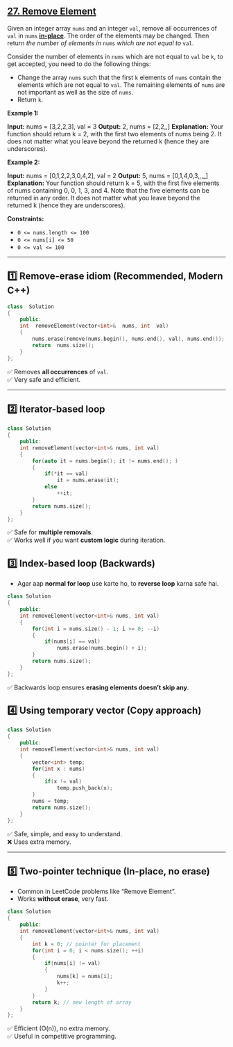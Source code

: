 
## [27. Remove Element](https://leetcode.com/problems/remove-element/)


Given an integer array  `nums`  and an integer  `val`, remove all occurrences of  `val`  in  `nums`  [**in-place**](https://en.wikipedia.org/wiki/In-place_algorithm). The order of the elements may be changed. Then return  _the number of elements in_ `nums` _which are not equal to_ `val`.

Consider the number of elements in  `nums`  which are not equal to  `val`  be  `k`, to get accepted, you need to do the following things:

-   Change the array  `nums`  such that the first  `k`  elements of  `nums`  contain the elements which are not equal to  `val`. The remaining elements of  `nums`  are not important as well as the size of  `nums`.
-   Return  `k`.

**Example 1:**

**Input:** nums = [3,2,2,3], val = 3
**Output:** 2, nums = [2,2,_,_]
**Explanation:** Your function should return k = 2, with the first two elements of nums being 2.
It does not matter what you leave beyond the returned k (hence they are underscores).

**Example 2:**

**Input:** nums = [0,1,2,2,3,0,4,2], val = 2
**Output:** 5, nums = [0,1,4,0,3,_,_,_]
**Explanation:** Your function should return k = 5, with the first five elements of nums containing 0, 0, 1, 3, and 4.
Note that the five elements can be returned in any order.
It does not matter what you leave beyond the returned k (hence they are underscores).

**Constraints:**

-   `0 <= nums.length <= 100`
-   `0 <= nums[i] <= 50`
-   `0 <= val <= 100`

---
## **1️⃣ Remove-erase idiom (Recommended, Modern C++)**
```cpp
class  Solution 
{
	public:
	int  removeElement(vector<int>&  nums, int  val) 
	{
		nums.erase(remove(nums.begin(), nums.end(), val), nums.end());
		return  nums.size();
	}
};
```

✅ Removes **all occurrences** of `val`.  
✅ Very safe and efficient.

----------

## **2️⃣ Iterator-based loop**
```cpp
class Solution 
{
	public:
    int removeElement(vector<int>& nums, int val) 
    {
        for(auto it = nums.begin(); it != nums.end(); ) 
        {
            if(*it == val)
                it = nums.erase(it);
            else
                ++it;
        }
        return nums.size();
    }
};
```

✅ Safe for **multiple removals**.  
✅ Works well if you want **custom logic** during iteration.



## **3️⃣ Index-based loop (Backwards)**

-   Agar aap **normal for loop** use karte ho, to **reverse loop** karna safe hai.
```cpp
class Solution 
{
	public:
    int removeElement(vector<int>& nums, int val) 
    {
        for(int i = nums.size() - 1; i >= 0; --i) 
        {
            if(nums[i] == val)
                nums.erase(nums.begin() + i);
        }
        return nums.size();
    }
};
```

✅ Backwards loop ensures **erasing elements doesn’t skip any**.


## **4️⃣ Using temporary vector (Copy approach)**

```cpp
class Solution 
{
	public:
    int removeElement(vector<int>& nums, int val) 
    {
        vector<int> temp;
        for(int x : nums) 
        {
            if(x != val)
                temp.push_back(x);
        }
        nums = temp;
        return nums.size();
    }
};
```

✅ Safe, simple, and easy to understand.  
❌ Uses extra memory.

----------

## **5️⃣ Two-pointer technique (In-place, no erase)**

-   Common in LeetCode problems like “Remove Element”.   
-   Works **without erase**, very fast.
```cpp
class Solution 
{
	public:
    int removeElement(vector<int>& nums, int val) 
    {
        int k = 0; // pointer for placement
        for(int i = 0; i < nums.size(); ++i) 
        {
            if(nums[i] != val) 
            {
                nums[k] = nums[i];
                k++;
            }
        }
        return k; // new length of array
    }
};

```

✅ Efficient (O(n)), no extra memory.  
✅ Useful in competitive programming.
